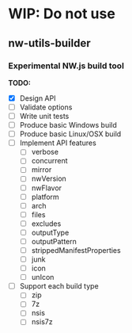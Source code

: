 

# WIP: Do not use


## nw-utils-builder


### Experimental NW.js build tool


**TODO:**

* [x] Design API
* [ ] Validate options
* [ ] Write unit tests
* [ ] Produce basic Windows build
* [ ] Produce basic Linux/OSX build
* [ ] Implement API features
   * [ ] verbose
   * [ ] concurrent
   * [ ] mirror
   * [ ] nwVersion
   * [ ] nwFlavor
   * [ ] platform
   * [ ] arch
   * [ ] files
   * [ ] excludes
   * [ ] outputType
   * [ ] outputPattern
   * [ ] strippedManifestProperties
   * [ ] junk
   * [ ] icon
   * [ ] unIcon
* [ ] Support each build type
   * [ ] zip
   * [ ] 7z
   * [ ] nsis
   * [ ] nsis7z
